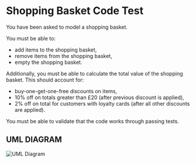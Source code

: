 # Shopping Basket Code Test  

You have been asked to model a shopping basket.  

You must be able to:
* add items to the shopping basket,
* remove items from the shopping basket,
* empty the shopping basket.

Additionally, you must be able to calculate the total value of the shopping basket. This should account for:
* buy-one-get-one-free discounts on items,
* 10% off on totals greater than £20 (after previous discount is applied),
* 2% off on total for customers with loyalty cards (after all other discounts are applied).  

You must be able to validate that the code works through passing tests.

## UML DIAGRAM 
![UML Diagram](https://raw.githubusercontent.com/danie16arrido/ShoppingBasket_CodeTest/master/ShoppingBasketUML.bmp)

